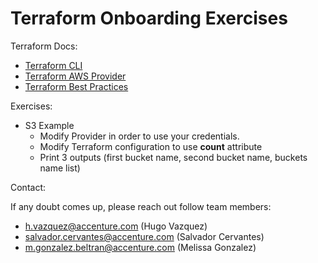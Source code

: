 # Terraform Onboarding Exercises

Terraform Docs:

- [Terraform CLI](https://www.terraform.io/docs/cli-index.html)
- [Terraform AWS Provider](https://www.terraform.io/docs/providers/aws/index.html)
- [Terraform Best Practices](https://www.terraform-best-practices.com/)

Exercises:

- S3 Example
  - Modify Provider in order to use your credentials.
  - Modify Terraform configuration to use **count** attribute
  - Print 3 outputs (first bucket name, second bucket name, buckets name list)

Contact:

If any doubt comes up, please reach out follow team members:
- h.vazquez@accenture.com (Hugo Vazquez)
- salvador.cervantes@accenture.com (Salvador Cervantes)
- m.gonzalez.beltran@accenture.com (Melissa Gonzalez)